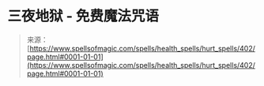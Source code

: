 <!--yml

分类：未分类

日期：2024年06月12日 18:33:07

-->

# 三夜地狱 - 免费魔法咒语

> 来源：[https://www.spellsofmagic.com/spells/health_spells/hurt_spells/402/page.html#0001-01-01](https://www.spellsofmagic.com/spells/health_spells/hurt_spells/402/page.html#0001-01-01)
